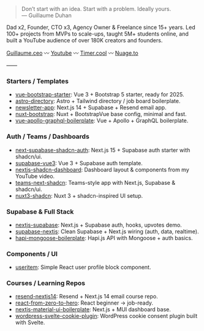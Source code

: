 
> Don’t start with an idea. Start with a problem. Ideally yours.  
> — Guillaume Duhan

Dad x2, Founder, CTO x3, Agency Owner & Freelance since 15+ years. Led 100+ projects from MVPs to scale-ups, taught 5M+ students online, and built a YouTube audience of over 180K creators and founders.

[Guillaume.ceo](https://guillaume.ceo) 〰 [Youtube](https://codeg.link) 〰 [Timer.cool](https://timer.cool) 〰 [Nuage.to](https://nuage.to)

——
### Starters / Templates
- [vue-bootstrap-starter](https://github.com/guillaumeduhan/vue-bootstrap-starter): Vue 3 + Bootstrap 5 starter, ready for 2025.
- [astro-directory](https://github.com/guillaumeduhan/astro-directory): Astro + Tailwind directory / job board boilerplate.
- [newsletter-app](https://github.com/guillaumeduhan/newsletter-app): Next.js 14 + Supabase + Resend email app.
- [nuxt-bootstrap](https://github.com/guillaumeduhan/nuxt-bootstrap): Nuxt + BootstrapVue base config, minimal and fast.
- [vue-apollo-graphql-boilerplate](https://github.com/guillaumeduhan/vue-apollo-graphql-boilerplate): Vue + Apollo + GraphQL boilerplate.

### Auth / Teams / Dashboards
- [next-supabase-shadcn-auth](https://github.com/guillaumeduhan/next-supabase-shadcn-auth): Next.js 15 + Supabase auth starter with shadcn/ui.
- [supabase-vue3](https://github.com/guillaumeduhan/supabase-vue3): Vue 3 + Supabase auth template.
- [nextjs-shadcn-dashboard](https://github.com/guillaumeduhan/nextjs-shadcn-dashboard): Dashboard layout & components from my YouTube video.
- [teams-next-shadcn](https://github.com/guillaumeduhan/teams-next-shadcn): Teams-style app with Next.js, Supabase & shadcn/ui.
- [nuxt3-shadcn](https://github.com/guillaumeduhan/nuxt3-shadcn): Nuxt 3 + shadcn-inspired UI setup.

### Supabase & Full Stack
- [nextjs-supabase](https://github.com/guillaumeduhan/nextjs-supabase): Next.js + Supabase auth, hooks, upvotes demo.
- [supabase-nextjs](https://github.com/guillaumeduhan/supabase-nextjs): Clean Supabase + Next.js wiring (auth, data, realtime).
- [hapi-mongoose-boilerplate](https://github.com/guillaumeduhan/hapi-mongoose-boilerplate): Hapi.js API with Mongoose + auth basics.

### Components / UI
- [useritem](https://github.com/guillaumeduhan/useritem): Simple React user profile block component.

### Courses / Learning Repos
- [resend-nextjs14](https://github.com/guillaumeduhan/resend-nextjs14): Resend + Next.js 14 email course repo.
- [react-from-zero-to-hero](https://github.com/guillaumeduhan/react-from-zero-to-hero): React beginner → job-ready.
- [nextjs-material-ui-boilerplate](https://github.com/guillaumeduhan/nextjs-material-ui-boilerplate): Next.js + MUI dashboard base.
- [wordpress-svelte-cookie-plugin](https://github.com/guillaumeduhan/wordpress-svelte-cookie-plugin): WordPress cookie consent plugin built with Svelte.
